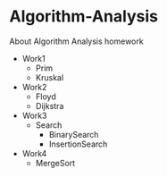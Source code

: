 # Algorithm-Analysis
About Algorithm Analysis homework

- Work1
  - Prim
  - Kruskal
- Work2
  - Floyd
  - Dijkstra
- Work3
  - Search
    - BinarySearch
    - InsertionSearch
- Work4
  - MergeSort
